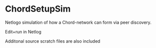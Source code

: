 ChordSetupSim
=============

Netlogo simulation of how a Chord-network can form via peer discovery.

Edit+run in Netlog

Additonal source scratch files are also included